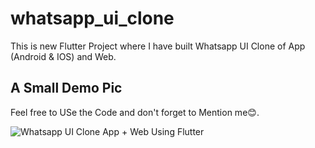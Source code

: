 # whatsapp_ui_clone

This is new Flutter Project where I have built Whatsapp UI Clone of App (Android & IOS) and Web.

## A Small Demo Pic
Feel free to USe the Code and don't forget to Mention me😊.

![Whatsapp UI Clone App + Web Using Flutter](https://user-images.githubusercontent.com/54032612/183253166-8af41600-bddd-49bb-b66c-9dafacc9f631.png)
